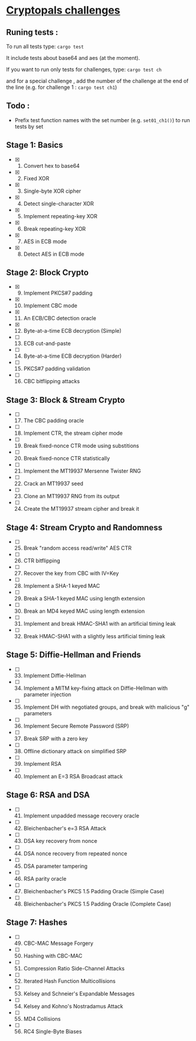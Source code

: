 # [Cryptopals challenges](https://www.cryptopals.com/)

## Runing tests :

To run all tests type:
`cargo test`


It include tests about base64 and aes (at the moment).

If you want to run only tests for challenges, type:
`cargo test ch`


and for a special challenge , add the number of the challenge at the end of the line (e.g. for challenge 1 : `cargo test ch1`)

## Todo :
* Prefix test function names with the set number (e.g. `set01_ch1()`) to run tests by set

## Stage 1: Basics

- [x] 01. Convert hex to base64
- [x] 02. Fixed XOR
- [x] 03. Single-byte XOR cipher
- [x] 04. Detect single-character XOR
- [x] 05. Implement repeating-key XOR
- [x] 06. Break repeating-key XOR
- [x] 07. AES in ECB mode
- [x] 08. Detect AES in ECB mode

## Stage 2: Block Crypto

- [x] 09. Implement PKCS#7 padding
- [x] 10. Implement CBC mode
- [x] 11. An ECB/CBC detection oracle
- [x] 12. Byte-at-a-time ECB decryption (Simple)
- [ ] 13. ECB cut-and-paste
- [ ] 14. Byte-at-a-time ECB decryption (Harder)
- [ ] 15. PKCS#7 padding validation
- [ ] 16. CBC bitflipping attacks

## Stage 3: Block & Stream Crypto

- [ ] 17. The CBC padding oracle
- [ ] 18. Implement CTR, the stream cipher mode
- [ ] 19. Break fixed-nonce CTR mode using substitions
- [ ] 20. Break fixed-nonce CTR statistically
- [ ] 21. Implement the MT19937 Mersenne Twister RNG
- [ ] 22. Crack an MT19937 seed
- [ ] 23. Clone an MT19937 RNG from its output
- [ ] 24. Create the MT19937 stream cipher and break it

## Stage 4: Stream Crypto and Randomness

- [ ] 25. Break "random access read/write" AES CTR
- [ ] 26. CTR bitflipping
- [ ] 27. Recover the key from CBC with IV=Key
- [ ] 28. Implement a SHA-1 keyed MAC
- [ ] 29. Break a SHA-1 keyed MAC using length extension
- [ ] 30. Break an MD4 keyed MAC using length extension
- [ ] 31. Implement and break HMAC-SHA1 with an artificial timing leak
- [ ] 32. Break HMAC-SHA1 with a slightly less artificial timing leak

## Stage 5: Diffie-Hellman and Friends

- [ ] 33. Implement Diffie-Hellman
- [ ] 34. Implement a MITM key-fixing attack on Diffie-Hellman with parameter injection
- [ ] 35. Implement DH with negotiated groups, and break with malicious "g" parameters
- [ ] 36. Implement Secure Remote Password (SRP)
- [ ] 37. Break SRP with a zero key
- [ ] 38. Offline dictionary attack on simplified SRP
- [ ] 39. Implement RSA
- [ ] 40. Implement an E=3 RSA Broadcast attack

## Stage 6: RSA and DSA

- [ ] 41. Implement unpadded message recovery oracle
- [ ] 42. Bleichenbacher's e=3 RSA Attack
- [ ] 43. DSA key recovery from nonce
- [ ] 44. DSA nonce recovery from repeated nonce
- [ ] 45. DSA parameter tampering
- [ ] 46. RSA parity oracle
- [ ] 47. Bleichenbacher's PKCS 1.5 Padding Oracle (Simple Case)
- [ ] 48. Bleichenbacher's PKCS 1.5 Padding Oracle (Complete Case)

## Stage 7: Hashes

- [ ] 49. CBC-MAC Message Forgery
- [ ] 50. Hashing with CBC-MAC
- [ ] 51. Compression Ratio Side-Channel Attacks
- [ ] 52. Iterated Hash Function Multicollisions
- [ ] 53. Kelsey and Schneier's Expandable Messages
- [ ] 54. Kelsey and Kohno's Nostradamus Attack
- [ ] 55. MD4 Collisions
- [ ] 56. RC4 Single-Byte Biases
